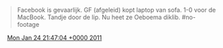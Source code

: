 > Facebook is gevaarlijk\. GF \(afgeleid\) kopt laptop van sofa\. 1\-0 voor de MacBook\. Tandje door de lip\. Nu heet ze Oeboema diklib\. \#no\-footage

<img src="../../media/tweet.ico" width="12" /> [Mon Jan 24 21:47:04 +0000 2011](https://twitter.com/DromerDenker/status/29656454256402432)